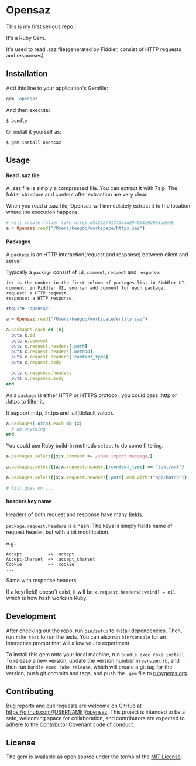 # Opensaz

This is my first serious repo.!

It's a Ruby Gem.

It's used to read .saz file(generated by Fiddler, consist of HTTP requests and responses).

## Installation

Add this line to your application's Gemfile:

```ruby
gem 'opensaz'
```

And then execute:

    $ bundle

Or install it yourself as:

    $ gem install opensaz

## Usage

#### Read .saz file

A .saz file is simply a compressed file. You can extract it with 7zip. The folder structure and content after extraction are very clear.

When you read a .saz file, Opensaz will immediately extract it to the location where the execution happens.

```ruby
# will create folder like https_e5125274177355d294051e92098a2e58
a = Opensaz.read("/Users/keegoo/workspace/https.saz")
``` 

#### Packages

A `package` is an HTTP interaction(request and response) between client and server.

Typically a `package` consist of `id`, `comment`, `request` and `response`.

    id: is the number in the first column of packages-list in Fiddler UI.
    comment: in Fiddler UI, you can add comment for each package.
    request: a HTTP request.
    response: a HTTP response.

```ruby
require 'opensaz'

a = Opensaz.read("/Users/keegoo/workspace/entity.saz")

a.packages.each do |x|
  puts x.id
  puts x.comment
  puts x.request.headers[:path]
  puts x.request.headers[:method]
  puts x.request.headers[:content_type]
  puts x.request.body

  puts x.response.headers
  puts x.response.body
end
```

As a `package` is either HTTP or HTTPS protocol, you could pass :http or :https to filter it.

It support :http, :https and :all(default value).

```ruby
a.packages(:http).each do |x|
  # do anything
end
``` 

You could use Ruby build-in methods `select` to do some filtering.

```ruby
a.packages.select{|x|x.comment =~ /some import message/}

a.packages.select{|x|x.request.headers[:content_type] == "text/xml"}

a.packages.select{|x|x.request.headers[:path].end_with?("api/batch")}

# list goes on ...
```

#### headers key name

Headers of both request and response have many [fields](https://en.wikipedia.org/wiki/List_of_HTTP_header_fields#Request_fields). 

`package.request.headers` is a hash. The keys is simply fields name of request header, but with a bit modification. 

e.g.:

    Accept          => :accept
    Accept-Charset  => :accept_charset
    Cookie          => :cookie
    ...

Same with response headers.

If a key(field) doesn't exist, it will be `x.request.headers[:weird] = nil` which is how hash works in Ruby. 

## Development

After checking out the repo, run `bin/setup` to install dependencies. Then, run `rake test` to run the tests. You can also run `bin/console` for an interactive prompt that will allow you to experiment.

To install this gem onto your local machine, run `bundle exec rake install`. To release a new version, update the version number in `version.rb`, and then run `bundle exec rake release`, which will create a git tag for the version, push git commits and tags, and push the `.gem` file to [rubygems.org](https://rubygems.org).

## Contributing

Bug reports and pull requests are welcome on GitHub at https://github.com/[USERNAME]/opensaz. This project is intended to be a safe, welcoming space for collaboration, and contributors are expected to adhere to the [Contributor Covenant](http://contributor-covenant.org) code of conduct.


## License

The gem is available as open source under the terms of the [MIT License](http://opensource.org/licenses/MIT).

